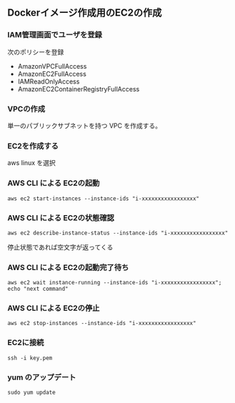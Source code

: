 ## Dockerイメージ作成用のEC2の作成

### IAM管理画面でユーザを登録
次のポリシーを登録
- AmazonVPCFullAccess
- AmazonEC2FullAccess
- IAMReadOnlyAccess
- AmazonEC2ContainerRegistryFullAccess

### VPCの作成
単一のパブリックサブネットを持つ VPC を作成する。

### EC2を作成する
aws linux を選択

### AWS CLI による EC2の起動
```
aws ec2 start-instances --instance-ids "i-xxxxxxxxxxxxxxxxx"
```

### AWS CLI による EC2の状態確認
```
aws ec2 describe-instance-status --instance-ids "i-xxxxxxxxxxxxxxxxx"
```
停止状態であれば空文字が返ってくる


### AWS CLI による EC2の起動完了待ち
```
aws ec2 wait instance-running --instance-ids "i-xxxxxxxxxxxxxxxxx"; echo "next command"
```

### AWS CLI による EC2の停止
```
aws ec2 stop-instances --instance-ids "i-xxxxxxxxxxxxxxxxx"
```

### EC2に接続
```
ssh -i key.pem
```

### yum のアップデート

```
sudo yum update
```
